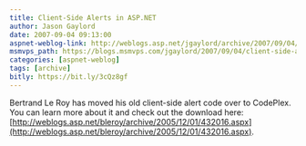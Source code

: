 ```yaml
---
title: Client-Side Alerts in ASP.NET
author: Jason Gaylord
date: 2007-09-04 09:13:00
aspnet-weblog-link: http://weblogs.asp.net/jgaylord/archive/2007/09/04/client-side-alerts-in-asp-net.aspx
msmvps_path: https://blogs.msmvps.com/jgaylord/2007/09/04/client-side-alerts-in-asp-net/
categories: [aspnet-weblog]
tags: [archive]
bitly: https://bit.ly/3cQz8gf
---
```


Bertrand Le Roy has moved his old client-side alert code over to CodePlex. You can learn more about it and check out the download here: [http://weblogs.asp.net/bleroy/archive/2005/12/01/432016.aspx](http://weblogs.asp.net/bleroy/archive/2005/12/01/432016.aspx).